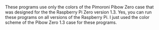 These programs use only the colors of the Pimoroni Pibow Zero case that was designed for the the Raspberry Pi Zero version 1.3.
Yes, you can run these programs on all versions of the Raspberry Pi. I just used the color scheme of the Pibow Zero 1.3 case for these programs.
